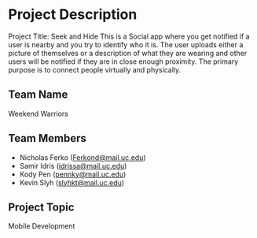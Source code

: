 # Project Description
Project Title: Seek and Hide
This is a Social app where you get notified if a user is nearby and you try to identify who it is. The user uploads either a picture of themselves or a description of what they are wearing and other users will be notified if they are in close enough proximity. The primary purpose is to connect people virtually and physically.

## Team Name
Weekend Warriors
## Team Members
- Nicholas Ferko ([Ferkond@mail.uc.edu](mailto:ferkond@mail.uc.edu)) 
- Samir Idris ([idrissa@mail.uc.edu](mailto:idrissa@mail.uc.edu))
- Kody Pen ([pennky@mail.uc.edu](mailto:pennky@mail.uc.edu))
- Kevin Slyh ([slyhkt@mail.uc.edu](mailto:slyhkt@mail.uc.edu))

## Project Topic
Mobile Development
